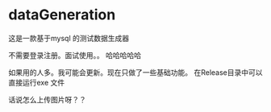 # dataGeneration

这是一款基于mysql 的测试数据生成器

不需要登录注册。面试使用。。
哈哈哈哈哈

如果用的人多。我可能会更新。现在只做了一些基础功能。
在Release目录中可以直接运行exe 文件

话说怎么上传图片呀？？


